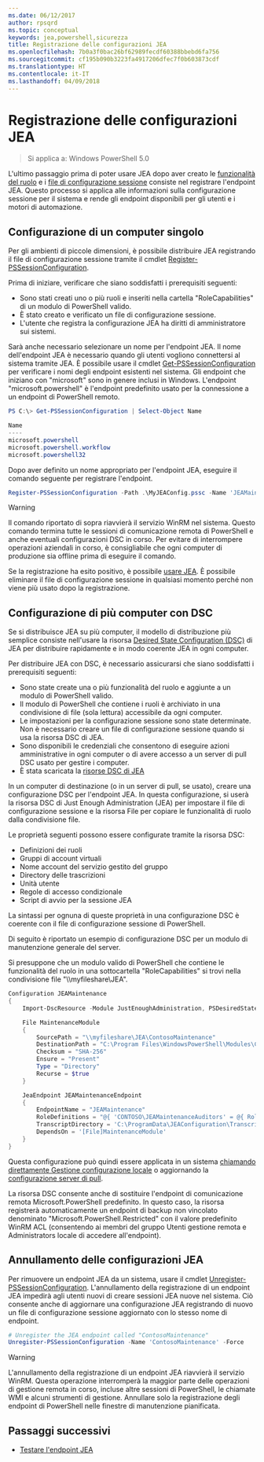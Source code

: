 ```yaml
---
ms.date: 06/12/2017
author: rpsqrd
ms.topic: conceptual
keywords: jea,powershell,sicurezza
title: Registrazione delle configurazioni JEA
ms.openlocfilehash: 7b0a3f0bac26bf62989fecdf60388bbebd6fa756
ms.sourcegitcommit: cf195b090b3223fa4917206dfec7f0b603873cdf
ms.translationtype: HT
ms.contentlocale: it-IT
ms.lasthandoff: 04/09/2018
---
```

# <a name="registering-jea-configurations"></a>Registrazione delle configurazioni JEA

> Si applica a: Windows PowerShell 5.0

L'ultimo passaggio prima di poter usare JEA dopo aver creato le [funzionalità del ruolo](role-capabilities.md) e i [file di configurazione sessione](session-configurations.md) consiste nel registrare l'endpoint JEA.
Questo processo si applica alle informazioni sulla configurazione sessione per il sistema e rende gli endpoint disponibili per gli utenti e i motori di automazione.

## <a name="single-machine-configuration"></a>Configurazione di un computer singolo

Per gli ambienti di piccole dimensioni, è possibile distribuire JEA registrando il file di configurazione sessione tramite il cmdlet [Register-PSSessionConfiguration](https://msdn.microsoft.com/powershell/reference/5.1/microsoft.powershell.core/register-pssessionconfiguration).

Prima di iniziare, verificare che siano soddisfatti i prerequisiti seguenti:
- Sono stati creati uno o più ruoli e inseriti nella cartella "RoleCapabilities" di un modulo di PowerShell valido.
- È stato creato e verificato un file di configurazione sessione.
- L'utente che registra la configurazione JEA ha diritti di amministratore sui sistemi.

Sarà anche necessario selezionare un nome per l'endpoint JEA.
Il nome dell'endpoint JEA è necessario quando gli utenti vogliono connettersi al sistema tramite JEA.
È possibile usare il cmdlet [Get-PSSessionConfiguration](https://msdn.microsoft.com/powershell/reference/5.1/microsoft.powershell.core/get-pssessionconfiguration) per verificare i nomi degli endpoint esistenti nel sistema.
Gli endpoint che iniziano con "microsoft" sono in genere inclusi in Windows.
L'endpoint "microsoft.powershell" è l'endpoint predefinito usato per la connessione a un endpoint di PowerShell remoto.

```powershell
PS C:\> Get-PSSessionConfiguration | Select-Object Name

Name
----
microsoft.powershell
microsoft.powershell.workflow
microsoft.powershell32
```

Dopo aver definito un nome appropriato per l'endpoint JEA, eseguire il comando seguente per registrare l'endpoint.

```powershell
Register-PSSessionConfiguration -Path .\MyJEAConfig.pssc -Name 'JEAMaintenance' -Force
```

> [!WARNING]
> Il comando riportato di sopra riavvierà il servizio WinRM nel sistema.
> Questo comando termina tutte le sessioni di comunicazione remota di PowerShell e anche eventuali configurazioni DSC in corso.
> Per evitare di interrompere operazioni aziendali in corso, è consigliabile che ogni computer di produzione sia offline prima di eseguire il comando.

Se la registrazione ha esito positivo, è possibile [usare JEA](using-jea.md).
È possibile eliminare il file di configurazione sessione in qualsiasi momento perché non viene più usato dopo la registrazione.

## <a name="multi-machine-configuration-with-dsc"></a>Configurazione di più computer con DSC

Se si distribuisce JEA su più computer, il modello di distribuzione più semplice consiste nell'usare la risorsa [Desired State Configuration (DSC)](https://msdn.microsoft.com/en-us/powershell/dsc/overview) di JEA per distribuire rapidamente e in modo coerente JEA in ogni computer.

Per distribuire JEA con DSC, è necessario assicurarsi che siano soddisfatti i prerequisiti seguenti:
- Sono state create una o più funzionalità del ruolo e aggiunte a un modulo di PowerShell valido.
- Il modulo di PowerShell che contiene i ruoli è archiviato in una condivisione di file (sola lettura) accessibile da ogni computer.
- Le impostazioni per la configurazione sessione sono state determinate. Non è necessario creare un file di configurazione sessione quando si usa la risorsa DSC di JEA.
- Sono disponibili le credenziali che consentono di eseguire azioni amministrative in ogni computer o di avere accesso a un server di pull DSC usato per gestire i computer.
- È stata scaricata la [risorse DSC di JEA](https://github.com/PowerShell/JEA/tree/master/DSC%20Resource)

In un computer di destinazione (o in un server di pull, se usato), creare una configurazione DSC per l'endpoint JEA.
In questa configurazione, si userà la risorsa DSC di Just Enough Administration (JEA) per impostare il file di configurazione sessione e la risorsa File per copiare le funzionalità di ruolo dalla condivisione file.

Le proprietà seguenti possono essere configurate tramite la risorsa DSC:
- Definizioni dei ruoli
- Gruppi di account virtuali
- Nome account del servizio gestito del gruppo
- Directory delle trascrizioni
- Unità utente
- Regole di accesso condizionale
- Script di avvio per la sessione JEA

La sintassi per ognuna di queste proprietà in una configurazione DSC è coerente con il file di configurazione sessione di PowerShell.

Di seguito è riportato un esempio di configurazione DSC per un modulo di manutenzione generale del server.

Si presuppone che un modulo valido di PowerShell che contiene le funzionalità del ruolo in una sottocartella "RoleCapabilities" si trovi nella condivisione file "\\\\myfileshare\\JEA".


```powershell
Configuration JEAMaintenance
{
    Import-DscResource -Module JustEnoughAdministration, PSDesiredStateConfiguration

    File MaintenanceModule
    {
        SourcePath = "\\myfileshare\JEA\ContosoMaintenance"
        DestinationPath = "C:\Program Files\WindowsPowerShell\Modules\ContosoMaintenance"
        Checksum = "SHA-256"
        Ensure = "Present"
        Type = "Directory"
        Recurse = $true
    }

    JeaEndpoint JEAMaintenanceEndpoint
    {
        EndpointName = "JEAMaintenance"
        RoleDefinitions = "@{ 'CONTOSO\JEAMaintenanceAuditors' = @{ RoleCapabilities = 'GeneralServerMaintenance-Audit' }; 'CONTOSO\JEAMaintenanceAdmins' = @{ RoleCapabilities = 'GeneralServerMaintenance-Audit', 'GeneralServerMaintenance-Admin' } }"
        TranscriptDirectory = 'C:\ProgramData\JEAConfiguration\Transcripts'
        DependsOn = '[File]MaintenanceModule'
    }
}
```

Questa configurazione può quindi essere applicata in un sistema [chiamando direttamente Gestione configurazione locale](https://msdn.microsoft.com/en-us/powershell/dsc/metaconfig) o aggiornando la [configurazione server di pull](https://msdn.microsoft.com/en-us/powershell/dsc/pullserver).

La risorsa DSC consente anche di sostituire l'endpoint di comunicazione remota Microsoft.PowerShell predefinito.
In questo caso, la risorsa registrerà automaticamente un endpoint di backup non vincolato denominato "Microsoft.PowerShell.Restricted" con il valore predefinito WinRM ACL (consentendo ai membri del gruppo Utenti gestione remota e Administrators locale di accedere all'endpoint).

## <a name="unregistering-jea-configurations"></a>Annullamento delle configurazioni JEA

Per rimuovere un endpoint JEA da un sistema, usare il cmdlet [Unregister-PSSessionConfiguration](https://msdn.microsoft.com/powershell/reference/5.1/microsoft.powershell.core/Unregister-PSSessionConfiguration).
L'annullamento della registrazione di un endpoint JEA impedirà agli utenti nuovi di creare sessioni JEA nuove nel sistema.
Ciò consente anche di aggiornare una configurazione JEA registrando di nuovo un file di configurazione sessione aggiornato con lo stesso nome di endpoint.

```powershell
# Unregister the JEA endpoint called "ContosoMaintenance"
Unregister-PSSessionConfiguration -Name 'ContosoMaintenance' -Force
```

> [!WARNING]
> L'annullamento della registrazione di un endpoint JEA riavvierà il servizio WinRM.
> Questa operazione interromperà la maggior parte delle operazioni di gestione remota in corso, incluse altre sessioni di PowerShell, le chiamate WMI e alcuni strumenti di gestione.
> Annullare solo la registrazione degli endpoint di PowerShell nelle finestre di manutenzione pianificata.

## <a name="next-steps"></a>Passaggi successivi

- [Testare l'endpoint JEA](using-jea.md)